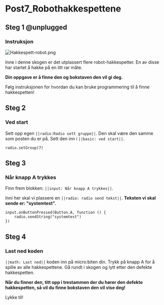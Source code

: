 # Post7_Robothakkespettene

## Steg 1 @unplugged

### Instruksjon

![Hakkespett-robot.png](https://i.postimg.cc/Kcwrp2FD/Hakkespett-robot.png)

Inne i denne skogen er det utplassert flere robot-hakkespetter. En av disse har startet å hakke på en litt rar måte. 

**Din oppgave er å finne den og bokstaven den vil gi deg.**

Følg instruksjonen for hvordan du kan bruke programmering til å finne hakkespetten!

## Steg 2

### Ved start

Sett opp egen ``||radio:Radio sett gruppe||``. Den skal være den samme som posten du er på. Sett den inn i ``||basic: ved start||``.

```blocks
radio.setGroup(7)
```

## Steg 3

### Når knapp A trykkes

Finn frem blokken: ``||input: Når knapp A trykkes||``.

Inni her skal vi plassere en ``||radio: radio send tekst||``. **Teksten vi skal sende er: "systemtest".** 

```blocks
input.onButtonPressed(Button.A, function () {
    radio.sendString("systemtest")
})
```

## Steg 4

### Last ned koden

``||math: Last ned||`` koden inn på micro:biten din. Trykk på knapp A for å spille av alle hakkespettene. Gå rundt i skogen og lytt etter den defekte hakkespetten.

**Når du finner den, titt opp i trestammen der du hører den defekte hakkespetten, så vil du finne bokstaven den vil vise deg!**

Lykke til!